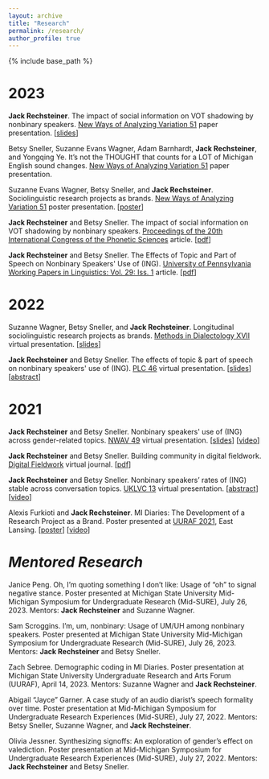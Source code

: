 ```yaml
---
layout: archive
title: "Research"
permalink: /research/
author_profile: true
---
```


{% include base_path %}

2023
====
**Jack Rechsteiner**. The impact of social information on VOT shadowing by nonbinary speakers. [New Ways of Analyzing Variation 51](https://nwav51.org/) paper presentation. [[slides](http://jackrechsteiner.github.io/files/RechsteinerNWAV51.pdf)]

Betsy Sneller, Suzanne Evans Wagner, Adam Barnhardt, **Jack Rechsteiner**, and Yongqing Ye. It’s not the THOUGHT that counts for a LOT of Michigan English sound changes. [New Ways of Analyzing Variation 51](https://nwav51.org/) paper presentation.

Suzanne Evans Wagner, Betsy Sneller, and **Jack Rechsteiner**. Sociolinguistic research projects as brands. [New Ways of Analyzing Variation 51](https://nwav51.org/) poster presentation. [[poster](http://jackrechsteiner.github.io/files/WagnerSnellerRechsteiner_NWAV51.pdf)]

**Jack Rechsteiner** and Betsy Sneller. The impact of social information on VOT shadowing by nonbinary speakers. [Proceedings of the 20th International Congress of the Phonetic Sciences](https://www.icphs2023.org/) article. [[pdf](http://jackrechsteiner.github.io/files/Rechsteiner_ICPhS20.pdf)]

**Jack Rechsteiner** and Betsy Sneller. The Effects of Topic and Part of Speech on Nonbinary Speakers' Use of (ING). [University of Pennsylvania Working Papers in Linguistics: Vol. 29: Iss. 1](https://repository.upenn.edu/handle/20.500.14332/58728) article. [[pdf](http://jackrechsteiner.github.io/files/RechsteinerPWPL2023.pdf)]

2022
====
Suzanne Wagner, Betsy Sneller, and **Jack Rechsteiner**. Longitudinal sociolinguistic research projects as brands. [Methods in Dialectology XVII](https://methodsxvii.uni-mainz.de/) virtual presentation. [[slides](http://jackrechsteiner.github.io/files/Methods_in_Dialect_Presentation.pdf)]

**Jack Rechsteiner** and Betsy Sneller. The effects of topic & part of speech on nonbinary speakers' use of (ING). [PLC 46](https://www.ling.upenn.edu/Events/PLC/plc46/index.html) virtual presentation. [[slides](http://jackrechsteiner.github.io/files/PLC_Presentation.pdf)] [[abstract](http://jackrechsteiner.github.io/files/PLC_46_paper_55.pdf)]

2021
====
**Jack Rechsteiner** and Betsy Sneller. Nonbinary speakers' use of (ING) across gender-related topics. [NWAV 49](https://www.nwav49.org/) virtual presentation. [[slides](http://jackrechsteiner.github.io/files/RechsteinerNWAV49.pdf)] [[video](https://vimeo.com/627644620)]

**Jack Rechsteiner** and Betsy Sneller. Building community in digital fieldwork. [Digital Fieldwork](https://digitalfieldwork.iu.edu/) virtual journal. [[pdf](http://jackrechsteiner.github.io/files/Rechsteiner_DigitalFieldwork.pdf)]

**Jack Rechsteiner** and Betsy Sneller. Nonbinary speakers’ rates of (ING) stable across conversation topics. [UKLVC 13](https://uklvc13.com/) virtual presentation. [[abstract](http://jackrechsteiner.github.io/files/Rechsteiner_UKLVC13.pdf)] [[video](http://jackrechsteiner.github.io/files/Rechsteiner_UKLVC13_video.mp4)]

Alexis Furkioti and **Jack Rechsteiner**. MI Diaries: The Development of a Research Project as a Brand. Poster presented at [UURAF 2021](https://urca.msu.edu/forums/uuraf-2021), East Lansing. [[poster](http://jackrechsteiner.github.io/files/MI-Diaries-UURAF.pdf)] [[video](https://www.youtube.com/watch?v=ZWxotrdgwP0)]

*Mentored Research*
====
Janice Peng. Oh, I’m quoting something I don’t like: Usage of “oh” to signal negative stance. Poster presented at Michigan State University Mid-Michigan Symposium for Undergraduate Research (Mid-SURE), July 26, 2023. Mentors: **Jack Rechsteiner** and Suzanne Wagner.

Sam Scroggins. I’m, um, nonbinary: Usage of UM/UH among nonbinary speakers. Poster presented at Michigan State University Mid-Michigan Symposium for Undergraduate Research (Mid-SURE), July 26, 2023. Mentors: **Jack Rechsteiner** and Betsy Sneller.

Zach Sebree. Demographic coding in MI Diaries. Poster presentation at Michigan State University Undergraduate Research and Arts Forum (UURAF), April 14, 2023. Mentors: Suzanne Wagner and **Jack Rechsteiner**.

Abigail “Jayce” Garner. A case study of an audio diarist’s speech formality over time. Poster presentation at Mid-Michigan Symposium for Undergraduate Research Experiences (Mid-SURE), July 27, 2022. Mentors: Betsy Sneller, Suzanne Wagner, and **Jack Rechsteiner**.

Olivia Jessner. Synthesizing signoffs: An exploration of gender’s effect on valediction. Poster presentation at Mid-Michigan Symposium for Undergraduate Research Experiences (Mid-SURE), July 27, 2022. Mentors: **Jack Rechsteiner** and Betsy Sneller.
